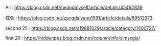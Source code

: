 All : https://blog.csdn.net/meandmyself/article/details/45462839      <br>

综合 : https://blog.csdn.net/zangdaiyang1991/article/details/89512973  <br>

second 25 : https://blog.csdn.net/a19881029/article/category/1400727/ <br>

first 26 : https://hiddenpps.blog.csdn.net/column/info/sjmsxgjs/   <br>

